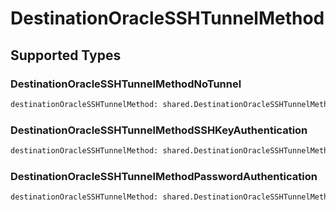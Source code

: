 # DestinationOracleSSHTunnelMethod


## Supported Types

### DestinationOracleSSHTunnelMethodNoTunnel

```python
destinationOracleSSHTunnelMethod: shared.DestinationOracleSSHTunnelMethodNoTunnel = /* values here */
```

### DestinationOracleSSHTunnelMethodSSHKeyAuthentication

```python
destinationOracleSSHTunnelMethod: shared.DestinationOracleSSHTunnelMethodSSHKeyAuthentication = /* values here */
```

### DestinationOracleSSHTunnelMethodPasswordAuthentication

```python
destinationOracleSSHTunnelMethod: shared.DestinationOracleSSHTunnelMethodPasswordAuthentication = /* values here */
```

